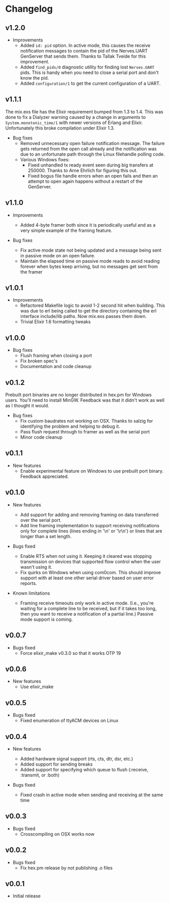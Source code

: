 # Changelog

## v1.2.0

  * Improvements
    * Added `id: pid` option. In active mode, this causes the receive
      notification messages to contain the pid of the Nerves.UART GenServer that
      sends them. Thanks to Tallak Tveide for this improvement.
    * Added `find_pids/0` diagnostic utility for finding lost `Nerves.UART` pids.
      This is handy when you need to close a serial port and don't know the pid.
    * Added `configuration/1` to get the current configuration of a UART.

## v1.1.1

The mix.exs file has the Elixir requirement bumped from 1.3 to 1.4. This was
done to fix a Dialyzer warning caused by a change in arguments to
`System.monotonic_time/1` with newer versions of Erlang and Elixir.
Unfortunately this broke compilation under Elixir 1.3.

  * Bug fixes
    * Removed unnecessary open failure notification message. The failure gets
      returned from the open call already and the notification was due to an
      unfortunate path through the Linux filehandle polling code.
    * Various Windows fixes:
      * Fixed unhandled tx ready event seen during big transfers at 250000.
        Thanks to Arne Ehrlich for figuring this out.
      * Fixed bogus file handle errors when an open fails and then an attempt to
        open again happens without a restart of the GenServer.

## v1.1.0

  * Improvements
    * Added 4-byte framer both since it is periodically useful and as a very
      simple example of the framing feature.

  * Bug fixes
    * Fix active mode state not being updated and a message being sent in
      passive mode on an open failure.
    * Maintain the elapsed time on passive mode reads to avoid reading forever
      when bytes keep arriving, but no messages get sent from the framer

## v1.0.1

  * Improvements
    * Refactored Makefile logic to avoid 1-2 second hit when building. This was
      due to erl being called to get the directory containing the erl interface
      include/lib paths. Now mix.exs passes them down.
    * Trivial Elixir 1.6 formatting tweaks

## v1.0.0

  * Bug fixes
    * Flush framing when closing a port
    * Fix broken spec's
    * Documentation and code cleanup

## v0.1.2

Prebuilt port binaries are no longer distributed in hex.pm for Windows users.
You'll need to install MinGW. Feedback was that it didn't work as well as I
thought it would.

  * Bug fixes
    * Fix custom baudrates not working on OSX. Thanks to salzig for identifying
      the problem and helping to debug it.
    * Pass flush request through to framer as well as the serial port
    * Minor code cleanup

## v0.1.1

  * New features
    * Enable experimental feature on Windows to use prebuilt
      port binary. Feedback appreciated.

## v0.1.0

  * New features
    * Add support for adding and removing framing on data
      transferred over the serial port.
    * Add line framing implementation to support receiving
      notifications only for complete lines (lines ending
      in '\n' or '\r\n') or lines that are longer than a set
      length.

  * Bugs fixed
    * Enable RTS when not using it. Keeping it cleared
      was stopping transmission on devices that supported
      flow control when the user wasn't using it.
    * Fix quirks on Windows when using com0com. This should
      improve support with at least one other serial driver
      based on user error reports.

  * Known limitations
    * Framing receive timeouts only work in active mode.
      (I.e., you're waiting for a complete line to be received,
      but if it takes too long, then you want to receive a
      notification of a partial line.) Passive mode support is coming.

## v0.0.7

  * Bugs fixed
    * Force elixir_make v0.3.0 so that it works OTP 19

## v0.0.6

  * New features
    * Use elixir_make

## v0.0.5

  * Bugs fixed
    * Fixed enumeration of ttyACM devices on Linux

## v0.0.4

  * New features
    * Added hardware signal support (rts, cts, dtr, dsr, etc.)
    * Added support for sending breaks
    * Added support for specifying which queue to flush
      (:receive, :transmit, or :both)

  * Bugs fixed
    * Fixed crash in active mode when sending and receiving
      at the same time

## v0.0.3

  * Bugs fixed
    * Crosscompiling on OSX works now

## v0.0.2

  * Bugs fixed
    * Fix hex.pm release by not publishing .o files

## v0.0.1

  * Initial release
